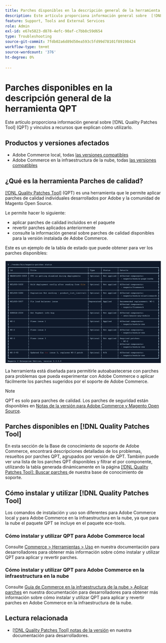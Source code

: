 ```yaml
---
title: Parches disponibles en la descripción general de la herramienta QPT
description: Este artículo proporciona información general sobre  [!DNL Quality Patches Tool] (QPT) y vínculos a recursos que explican cómo utilizarlo.
feature: Support, Tools and External Services
role: Admin
exl-id: e67e5823-d878-4efc-90af-c7bb8c59d654
type: Troubleshooting
source-git-commit: 7fdb02a6d89d50ea593c5fd99d78101f89198424
workflow-type: tm+mt
source-wordcount: '376'
ht-degree: 0%

---
```


# Parches disponibles en la descripción general de la herramienta QPT

Este artículo proporciona información general sobre [!DNL Quality Patches Tool] (QPT) y vínculos a recursos que explican cómo utilizarlo.

## Productos y versiones afectados

* Adobe Commerce local, todas [las versiones compatibles](https://www.adobe.com/content/dam/cc/en/legal/terms/enterprise/pdfs/Adobe-Commerce-Software-Lifecycle-Policy.pdf)
* Adobe Commerce en la infraestructura de la nube, todas [las versiones compatibles](https://www.adobe.com/content/dam/cc/en/legal/terms/enterprise/pdfs/Adobe-Commerce-Software-Lifecycle-Policy.pdf)

## ¿Qué es la herramienta Parches de calidad?

[[!DNL Quality Patches Tool]](https://github.com/magento/quality-patches) (QPT) es una herramienta que le permite aplicar parches de calidad individuales desarrollados por Adobe y la comunidad de Magento Open Source.

Le permite hacer lo siguiente:

* aplicar parches de calidad incluidos en el paquete
* revertir parches aplicados anteriormente
* consulte la información general sobre parches de calidad disponibles para la versión instalada de Adobe Commerce.

Este es un ejemplo de la tabla de estado que puede obtener para ver los parches disponibles:

![lista_parches_Magento](/help/assets/tools/status_table.png)

La herramienta está diseñada para permitirle autoabastecerse con parches para problemas que pueda experimentar con Adobe Commerce o aplicar fácilmente los parches sugeridos por el soporte de Adobe Commerce.

>[!NOTE]
>
>QPT es solo para parches de calidad. Los parches de seguridad están disponibles en [Notas de la versión para Adobe Commerce y Magento Open Source](https://experienceleague.adobe.com/docs/commerce-operations/release/notes/overview.html).

## Parches disponibles en [!DNL Quality Patches Tool]

En esta sección de la Base de conocimiento de soporte de Adobe Commerce, encontrará descripciones detalladas de los problemas, resueltos por parches QPT, agrupados por versión de QPT.
También puede ver una lista de los parches QPT disponibles y filtrar el por componente, utilizando la tabla generada dinámicamente en la página [[!DNL Quality Patches Tool]: Buscar parches ](https://experienceleague.adobe.com/tools/commerce-quality-patches/index.html) de nuestra base de conocimiento de soporte.

## Cómo instalar y utilizar [!DNL Quality Patches Tool]

Los comandos de instalación y uso son diferentes para Adobe Commerce local y para Adobe Commerce en la infraestructura en la nube, ya que para la nube el paquete QPT se incluye en el paquete ece-tools.

### Cómo instalar y utilizar QPT para Adobe Commerce local

Consulte [Commerce > Herramientas > Uso](../usage.md) en nuestra documentación para desarrolladores para obtener más información sobre cómo instalar y utilizar QPT para aplicar y revertir parches.

### Cómo instalar y utilizar QPT para Adobe Commerce en la infraestructura en la nube

Consulte [Guía de Commerce en la infraestructura de la nube > Aplicar parches](https://experienceleague.adobe.com/docs/commerce-cloud-service/user-guide/develop/upgrade/apply-patches.html) en nuestra documentación para desarrolladores para obtener más información sobre cómo instalar y utilizar QPT para aplicar y revertir parches en Adobe Commerce en la infraestructura de la nube.

## Lectura relacionada

* [[!DNL Quality Patches Tool] notas de la versión](https://experienceleague.adobe.com/docs/commerce-operations/tools/quality-patches-tool/release-notes.html) en nuestra documentación para desarrolladores.

